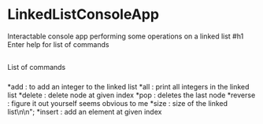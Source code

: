 # LinkedListConsoleApp
Interactable console app performing some operations on a linked list
#h1
Enter help for list of commands

##
List of commands

###
*add : to add an integer to the linked list
*all : print all integers in the linked list
*delete : delete node at given index
*pop : deletes the last node
*reverse : figure it out yourself seems obvious to me
*size : size of the linked list\n\n";
*insert : add an element at given index
